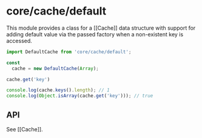 # core/cache/default

This module provides a class for a [[Cache]] data structure with support for adding default value via the passed factory
when a non-existent key is accessed.

```js
import DefaultCache from 'core/cache/default';

const
  cache = new DefaultCache(Array);

cache.get('key')

console.log(cache.keys().length); // 1
console.log(Object.isArray(cache.get('key'))); // true

```

## API

See [[Cache]].
